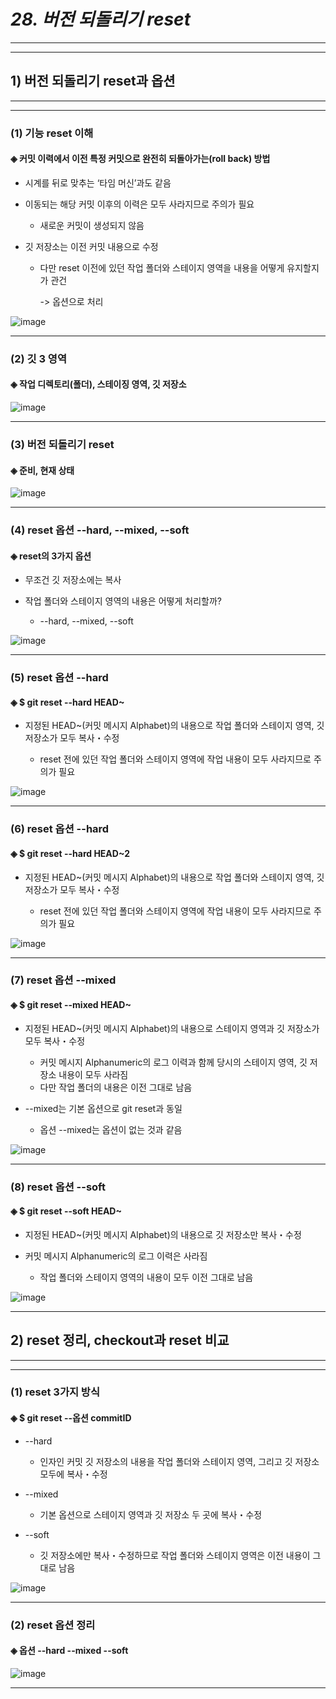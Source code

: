 # *28. 버전 되돌리기 reset*
- - -
* * *
## 1) 버전 되돌리기 reset과 옵션
- - -
* * *
### (1) 기능 reset 이해
#### ◈ 커밋 이력에서 이전 특정 커밋으로 완전히 되돌아가는(roll back) 방법
  - 시계를 뒤로 맞추는 ‘타임 머신’과도 같음

  - 이동되는 해당 커밋 이후의 이력은 모두 사라지므로 주의가 필요

    - 새로운 커밋이 생성되지 않음
  - 깃 저장소는 이전 커밋 내용으로 수정

    - 다만 reset 이전에 있던 작업 폴더와 스테이지 영역을 내용을 어떻게 유지할지가 관건

      -> 옵션으로 처리

![image](https://github.com/JD12321/1-2-STD/assets/127118453/1d2d321e-a397-46af-b9d1-e79f64503af1)
- - -
### (2) 깃 3 영역
#### ◈ 작업 디렉토리(폴더), 스테이징 영역, 깃 저장소

![image](https://github.com/JD12321/1-2-STD/assets/127118453/e4c00e38-ebbb-492f-8615-5b456a149d70)
- - -
### (3) 버전 되돌리기 reset
#### ◈ 준비, 현재 상태

![image](https://github.com/JD12321/1-2-STD/assets/127118453/e0798700-e584-4e79-8297-bc4bd831074f)
- - -
### (4) reset 옵션 --hard, --mixed, --soft
#### ◈ reset의 3가지 옵션
  - 무조건 깃 저장소에는 복사

  - 작업 폴더와 스테이지 영역의 내용은 어떻게 처리할까?

    - --hard, --mixed, --soft

![image](https://github.com/JD12321/1-2-STD/assets/127118453/9e5e2fe6-b604-40e7-9e84-38db3e5233e8)
- - -
### (5) reset 옵션 --hard
#### ◈ $ git reset --hard HEAD~
  - 지정된 HEAD~(커밋 메시지 Alphabet)의 내용으로 작업 폴더와 스테이지 영역, 깃 저장소가 모두 복사・수정

    - reset 전에 있던 작업 폴더와 스테이지 영역에 작업 내용이 모두 사라지므로 주의가 필요

![image](https://github.com/JD12321/1-2-STD/assets/127118453/55a04ef1-23f0-459a-92af-82b8d0f69b34)
- - -
### (6) reset 옵션 --hard
#### ◈ $ git reset --hard HEAD~2
  - 지정된 HEAD~(커밋 메시지 Alphabet)의 내용으로 작업 폴더와 스테이지 영역, 깃 저장소가 모두 복사・수정

    - reset 전에 있던 작업 폴더와 스테이지 영역에 작업 내용이 모두 사라지므로 주의가 필요

![image](https://github.com/JD12321/1-2-STD/assets/127118453/3c631af4-7113-42ae-8aa4-516e0e9bdf21)
- - -
### (7) reset 옵션 --mixed
#### ◈ $ git reset --mixed HEAD~
  - 지정된 HEAD~(커밋 메시지 Alphabet)의 내용으로 스테이지 영역과 깃 저장소가 모두 복사・수정

    - 커밋 메시지 Alphanumeric의 로그 이력과 함께 당시의 스테이지 영역, 깃 저장소 내용이 모두 사라짐
    - 다만 작업 폴더의 내용은 이전 그대로 남음
  - --mixed는 기본 옵션으로 git reset과 동일

    - 옵션 --mixed는 옵션이 없는 것과 같음

![image](https://github.com/JD12321/1-2-STD/assets/127118453/5d8768bd-5ffb-4864-8d67-8700f896823e)
- - -
### (8) reset 옵션 --soft
#### ◈ $ git reset --soft HEAD~
  - 지정된 HEAD~(커밋 메시지 Alphabet)의 내용으로 깃 저장소만 복사・수정

  - 커밋 메시지 Alphanumeric의 로그 이력은 사라짐

    - 작업 폴더와 스테이지 영역의 내용이 모두 이전 그대로 남음

![image](https://github.com/JD12321/1-2-STD/assets/127118453/dcec7891-df4b-49e2-9118-c0b8f7c2649b)
- - -
## 2) reset 정리, checkout과 reset 비교
- - -
* * *
### (1) reset 3가지 방식
#### ◈ $ git reset --옵션 commitID
  - --hard

    - 인자인 커밋 깃 저장소의 내용을 작업 폴더와 스테이지 영역, 그리고 깃 저장소 모두에 복사・수정
  - --mixed

    - 기본 옵션으로 스테이지 영역과 깃 저장소 두 곳에 복사・수정
  - --soft

    - 깃 저장소에만 복사・수정하므로 작업 폴더와 스테이지 영역은 이전 내용이 그대로 남음

![image](https://github.com/JD12321/1-2-STD/assets/127118453/304fbd13-f046-446c-9ebd-6ef12b009bd5)
- - -
### (2) reset 옵션 정리
#### ◈ 옵션 --hard --mixed --soft

![image](https://github.com/JD12321/1-2-STD/assets/127118453/488b519f-ffe3-4f52-9aa0-e4c40b25e885)
- - -
